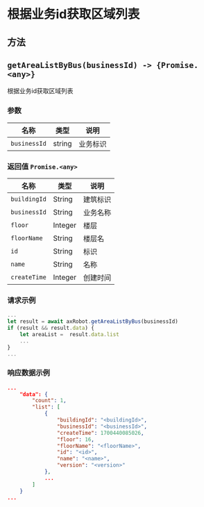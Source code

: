 # 根据业务id获取区域列表

## 方法

## `getAreaListByBus(businessId) -> {Promise.<any>}`

根据业务id获取区域列表

### 参数

| 名称         | 类型    | 说明     |
| ------------ | -------| -------- |
| `businessId` | string |  业务标识 |

### 返回值 `Promise.<any>`

| 名称         | 类型           | 说明            |
| ------------ | ------------- | --------------  |
| `buildingId` | String        | 建筑标识         |
| `businessId` | String        | 业务名称         |
| `floor`      | Integer       | 楼层             |
| `floorName`  | String        | 楼层名           |
| `id`         | String        | 标识             |
| `name`       | String        | 名称             |
| `createTime` | Integer       | 创建时间          |


### 请求示例

```javascript
...
let result = await axRobot.getAreaListByBus(businessId)
if (result && result.data) {
	let areaList =  result.data.list
	...
}
...
```

### 响应数据示例

```JSON
...
	"data": {
        "count": 1,
        "list": [
            {
                "buildingId": "<buildingId>",
                "businessId": "<businessId>",
                "createTime": 1700440085026,
                "floor": 16,
                "floorName": "<floorName>",
                "id": "<id>",
                "name": "<name>",
                "version": "<version>"
            },
			...
        ]
    }
...
```



